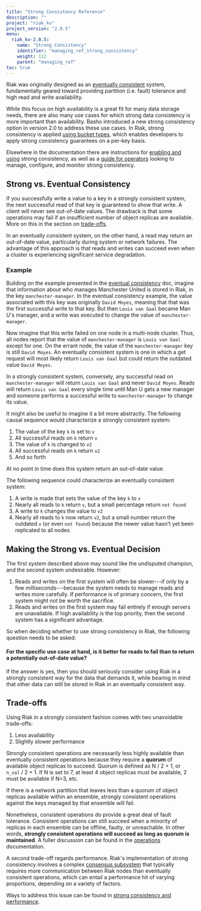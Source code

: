```yaml
---
title: "Strong Consistency Reference"
description: ""
project: "riak_kv"
project_version: "2.0.5"
menu:
  riak_kv-2.0.5:
    name: "Strong Consistency"
    identifier: "managing_ref_strong_consistency"
    weight: 112
    parent: "managing_ref"
toc: true
---
```


[usage bucket types]: /riak/kv/2.0.5/developing/usage/bucket-types
[concept eventual consistency]: /riak/kv/2.0.5/learn/concepts/eventual-consistency

Riak was originally designed as an [eventually consistent](/riak/kv/2.0.5/learn/concepts/eventual-consistency) system, fundamentally geared toward providing partition
(i.e. fault) tolerance and high read and write availability.

While this focus on high availability is a great fit for many data
storage needs, there are also many use cases for which strong data
consistency is more important than availability. Basho introduced a new
strong consistency option in version 2.0 to address these use cases.
In Riak, strong consistency is applied [using bucket types][usage bucket types], which
enables developers to apply strong consistency guarantees on a per-key
basis.

Elsewhere in the documentation there are instructions for [enabling and using](/riak/kv/2.0.5/developing/app-guide/strong-consistency/) strong consistency, as well as a [guide for operators](/riak/kv/2.0.5/configuring/strong-consistency) looking to manage,
configure, and monitor strong consistency.

## Strong vs. Eventual Consistency

If you successfully write a value to a key in a strongly consistent
system, the next successful read of that key is guaranteed to show that
write. A client will never see out-of-date values. The drawback is that
some operations may fail if an insufficient number of object replicas
are available. More on this in the section on [trade-offs](#trade-offs).

In an eventually consistent system, on the other hand, a read may return
an out-of-date value, particularly during system or network failures.
The advantage of this approach is that reads and writes can succeed even
when a cluster is experiencing significant service degradation.

### Example

Building on the example presented in the [eventual consistency][concept eventual consistency] doc,
imagine that information about who manages Manchester United is stored
in Riak, in the key `manchester-manager`. In the eventual consistency
example, the value associated with this key was originally
`David Moyes`, meaning that that was the first successful write to that
key. But then `Louis van Gaal` became Man U's manager, and a write was
executed to change the value of `manchester-manager`.

Now imagine that this write failed on one node in a multi-node cluster.
Thus, all nodes report that the value of `manchester-manager` is `Louis
van Gaal` except for one. On the errant node, the value of the
`manchester-manager` key is still `David Moyes`. An eventually
consistent system is one in which a get request will most likely return
`Louis van Gaal` but could return the outdated value `David Moyes`.

In a strongly consistent system, conversely, any successful read on
`manchester-manager` will return `Louis van Gaal` and never `David Moyes`.
Reads will return `Louis van Gaal` every single time until Man U gets a new
manager and someone performs a successful write to `manchester-manager`
to change its value.

It might also be useful to imagine it a bit more abstractly. The
following causal sequence would characterize a strongly consistent
system:

1. The value of the key `k` is set to `v`
2. All successful reads on `k` return `v`
3. The value of `k` is changed to `v2`
4. All successful reads on `k` return `v2`
5. And so forth

At no point in time does this system return an out-of-date value.

The following sequence could characterize an eventually consistent
system:

1. A write is made that sets the value of the key `k` to `v`
2. Nearly all reads to `k` return `v`, but a small percentage return
   `not found`
3. A write to `k` changes the value to `v2`
4. Nearly all reads to `k` now return `v2`, but a small number return
   the outdated `v` (or even `not found`) because the newer value hasn't
   yet been replicated to all nodes

## Making the Strong vs. Eventual Decision

The first system described above may sound like the undisputed champion,
and the second system undesirable. However:

1. Reads and writes on the first system will often be slower---if only
   by a few milliseconds---because the system needs to manage reads and
   writes more carefully. If performance is of primary concern, the
   first system might not be worth the sacrifice.
2. Reads and writes on the first system may fail entirely if enough
   servers are unavailable. If high availability is the top priority,
   then the second system has a significant advantage.

So when deciding whether to use strong consistency in Riak, the
following question needs to be asked:

#### For the specific use case at hand, is it better for reads to fail than to return a potentially out-of-date value?

If the answer is yes, then you should seriously consider using Riak in a
strongly consistent way for the data that demands it, while bearing in
mind that other data can still be stored in Riak in an eventually
consistent way.

## Trade-offs

Using Riak in a strongly consistent fashion comes with two unavoidable
trade-offs:

1. Less availability
2. Slightly slower performance

Strongly consistent operations are necessarily less highly available
than eventually consistent operations because they require a **quorum**
of available object replicas to succeed. Quorum is defined as N / 2 + 1,
or `n_val` / 2 + 1. If N is set to 7, at least 4 object replicas must be
available, 2 must be available if N=3, etc.

If there is a network partition that leaves less than a quorum of object
replicas available within an ensemble, strongly consistent operations
against the keys managed by that ensemble will fail.

Nonetheless, consistent operations do provide a great deal of fault
tolerance. Consistent operations can still succeed when a minority of
replicas in each ensemble can be offline, faulty, or unreachable. In
other words, **strongly consistent operations will succeed as long as
quorum is maintained**. A fuller discussion can be found in the
[operations](/riak/kv/2.0.5/configuring/strong-consistency/#fault-tolerance)
documentation.

A second trade-off regards performance. Riak's implementation of strong
consistency involves a complex [consensus subsystem](/riak/kv/2.0.5/using/reference/strong-consistency/#implementation-details) that typically requires more communication between Riak nodes than eventually consistent operations,
which can entail a performance hit of varying proportions, depending on
a variety of factors.

Ways to address this issue can be found in [strong consistency and performance](/riak/kv/2.0.5/configuring/strong-consistency/#performance).
